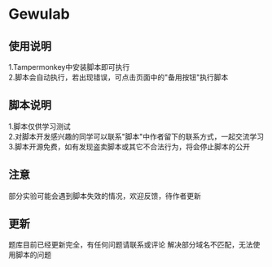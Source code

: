 # Gewulab
##  使用说明
1.Tampermonkey中安装脚本即可执行  
2.脚本会自动执行，若出现错误，可点击页面中的"备用按钮"执行脚本   
##  脚本说明
1.脚本仅供学习测试   
2.对脚本开发感兴趣的同学可以联系"脚本"中作者留下的联系方式，一起交流学习  
3.脚本开源免费，如有发现盗卖脚本或其它不合法行为，将会停止脚本的公开  
##  注意
部分实验可能会遇到脚本失效的情况，欢迎反馈，待作者更新
##  更新
题库目前已经更新完全，有任何问题请联系或评论
解决部分域名不匹配，无法使用脚本的问题
